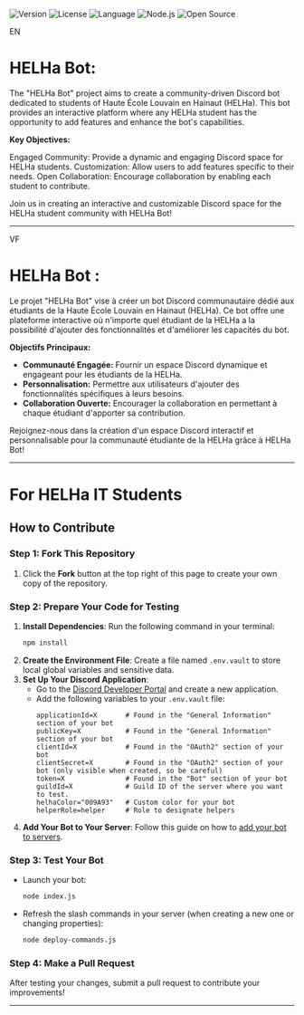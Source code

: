 ![Version](https://img.shields.io/badge/version-0.0.1-blue)
![License](https://img.shields.io/badge/license-MIT-green)
![Language](https://img.shields.io/badge/language-JavaScript-ffcc00)
![Node.js](https://img.shields.io/badge/node.js-8CC84B?style=flat&logo=node.js&logoColor=white)
![Open Source](https://img.shields.io/badge/open%20source-♥️-red)

EN
# HELHa Bot:

The "HELHa Bot" project aims to create a community-driven Discord bot dedicated to students of Haute École Louvain en Hainaut (HELHa). This bot provides an interactive platform where any HELHa student has the opportunity to add features and enhance the bot's capabilities.

**Key Objectives:**

Engaged Community: Provide a dynamic and engaging Discord space for HELHa students.
Customization: Allow users to add features specific to their needs.
Open Collaboration: Encourage collaboration by enabling each student to contribute.

Join us in creating an interactive and customizable Discord space for the HELHa student community with HELHa Bot!

---
VF
# HELHa Bot :

Le projet "HELHa Bot" vise à créer un bot Discord communautaire dédié aux étudiants de la Haute École Louvain en Hainaut (HELHa). Ce bot offre une plateforme interactive où n'importe quel étudiant de la HELHa a la possibilité d'ajouter des fonctionnalités et d'améliorer les capacités du bot.

**Objectifs Principaux:**
- **Communauté Engagée:** Fournir un espace Discord dynamique et engageant pour les étudiants de la HELHa.
- **Personnalisation:** Permettre aux utilisateurs d'ajouter des fonctionnalités spécifiques à leurs besoins.
- **Collaboration Ouverte:** Encourager la collaboration en permettant à chaque étudiant d'apporter sa contribution.

Rejoignez-nous dans la création d'un espace Discord interactif et personnalisable pour la communauté étudiante de la HELHa grâce à HELHa Bot!

---
# For HELHa IT Students
## How to Contribute
### Step 1: Fork This Repository
1. Click the **Fork** button at the top right of this page to create your own copy of the repository.

### Step 2: Prepare Your Code for Testing
1. **Install Dependencies**: Run the following command in your terminal:
   ```bash
   npm install
   ```
2. **Create the Environment File**: Create a file named `.env.vault` to store local global variables and sensitive data.
3. **Set Up Your Discord Application**:
   - Go to the [Discord Developer Portal](https://discord.com/developers/applications) and create a new application.
   - Add the following variables to your `.env.vault` file:
     ```plaintext
     applicationId=X       # Found in the "General Information" section of your bot
     publicKey=X           # Found in the "General Information" section of your bot
     clientId=X            # Found in the "OAuth2" section of your bot
     clientSecret=X        # Found in the "OAuth2" section of your bot (only visible when created, so be careful)
     token=X               # Found in the "Bot" section of your bot
     guildId=X             # Guild ID of the server where you want to test.
     helhaColor="009A93"   # Custom color for your bot
     helperRole=helper     # Role to designate helpers
     ```
4. **Add Your Bot to Your Server**: Follow this guide on how to [add your bot to servers](https://discordjs.guide/preparations/adding-your-bot-to-servers.html).

### Step 3: Test Your Bot

- Launch your bot:
  ```bash
  node index.js
  ```
- Refresh the slash commands in your server (when creating a new one or changing properties):
  ```bash
  node deploy-commands.js
  ```

### Step 4: Make a Pull Request

After testing your changes, submit a pull request to contribute your improvements!

---
